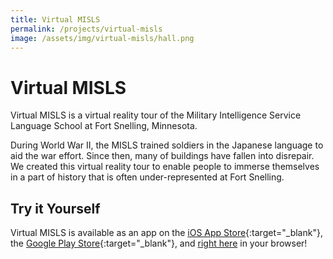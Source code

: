 ```yaml
---
title: Virtual MISLS
permalink: /projects/virtual-misls
image: /assets/img/virtual-misls/hall.png
---
```


# Virtual MISLS

<!-- ![virtual-misls](/assets/img/virtual-misls/hall-fullwidth.png) -->

Virtual MISLS is a virtual reality tour of the Military Intelligence Service Language School at Fort Snelling, Minnesota.

During World War II, the MISLS trained soldiers in the Japanese language to aid the war effort. Since then, many of buildings have fallen into disrepair. We created this virtual reality tour to enable people to immerse themselves in a part of history that is often under-represented at Fort Snelling.

## Try it Yourself

Virtual MISLS is available as an app on the [iOS App Store](https://apps.apple.com/us/app/id1434870165){:target="_blank"}, the [Google Play Store](https://play.google.com/store/apps/details?id=com.aisos.virtualmisls){:target="_blank"}, and [right here](/projects/virtual-misls/player) in your browser!
